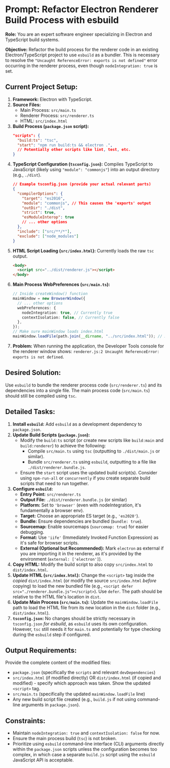 # Prompt: Refactor Electron Renderer Build Process with esbuild

**Role:** You are an expert software engineer specializing in Electron and TypeScript build systems.

**Objective:** Refactor the build process for the renderer code in an existing Electron/TypeScript project to use `esbuild` as a bundler. This is necessary to resolve the `"Uncaught ReferenceError: exports is not defined"` error occurring in the renderer process, even though `nodeIntegration: true` is set.

## Current Project Setup:

1.  **Framework:** Electron with TypeScript.
2.  **Source Files:**
    - Main Process: `src/main.ts`
    - Renderer Process: `src/renderer.ts`
    - HTML: `src/index.html`
3.  **Build Process (`package.json` script):**
    ```json
    "scripts": {
      "build:ts": "tsc",
      "start": "npm run build:ts && electron .",
      // Potentially other scripts like lint, test, etc.
    }
    ```
4.  **TypeScript Configuration (`tsconfig.json`):** Compiles TypeScript to JavaScript (likely using `"module": "commonjs"`) into an output directory (e.g., `./dist`).
    ```json
    // Example tsconfig.json (provide your actual relevant parts)
    {
      "compilerOptions": {
        "target": "es2016",
        "module": "commonjs", // This causes the 'exports' output
        "outDir": "./dist",
        "strict": true,
        "esModuleInterop": true
        // ... other options
      },
      "include": ["src/**/*"],
      "exclude": ["node_modules"]
    }
    ```
5.  **HTML Script Loading (`src/index.html`):** Currently loads the raw `tsc` output.
    ```html
    <body>
      <script src="../dist/renderer.js"></script>
    </body>
    ```
6.  **Main Process WebPreferences (`src/main.ts`):**
    ```typescript
    // Inside createWindow() function
    mainWindow = new BrowserWindow({
      // ... other options
      webPreferences: {
        nodeIntegration: true, // Currently true
        contextIsolation: false, // Currently false
      },
    });
    // Make sure mainWindow loads index.html
    mainWindow.loadFile(path.join(__dirname, "../src/index.html")); // Adjust path
    ```
7.  **Problem:** When running the application, the Developer Tools console for the renderer window shows: `renderer.js:2 Uncaught ReferenceError: exports is not defined`.

## Desired Solution:

Use `esbuild` to bundle the renderer process code (`src/renderer.ts`) and its dependencies into a single file. The main process code (`src/main.ts`) should still be compiled using `tsc`.

## Detailed Tasks:

1.  **Install `esbuild`:** Add `esbuild` as a development dependency to `package.json`.
2.  **Update Build Scripts (`package.json`):**
    - Modify the `build:ts` script (or create new scripts like `build:main` and `build:renderer`) to achieve the following:
      - Compile `src/main.ts` using `tsc` (outputting to `./dist/main.js` or similar).
      - Bundle `src/renderer.ts` using `esbuild`, outputting to a file like `./dist/renderer.bundle.js`.
    - Ensure the `start` script uses the updated build script(s). Consider using `npm-run-all` or `concurrently` if you create separate build scripts that need to run together.
3.  **Configure `esbuild`:**
    - **Entry Point:** `src/renderer.ts`
    - **Output File:** `./dist/renderer.bundle.js` (or similar)
    - **Platform:** Set to `'browser'` (even with nodeIntegration, it's fundamentally a browser env).
    - **Target:** Choose an appropriate ES target (e.g., `'es2020'`).
    - **Bundle:** Ensure dependencies are bundled (`bundle: true`).
    - **Sourcemap:** Enable sourcemaps (`sourcemap: true`) for easier debugging.
    - **Format:** Use `'iife'` (Immediately Invoked Function Expression) as it's safe for browser scripts.
    - **External (Optional but Recommended):** Mark `electron` as external if you are importing it in the renderer, as it's provided by the environment (`external: ['electron']`).
4.  **Copy HTML:** Modify the build script to also copy `src/index.html` to `dist/index.html`.
5.  **Update HTML (`src/index.html`):** Change the `<script>` tag inside the _copied_ `dist/index.html` (or modify the source `src/index.html` _before_ copying) to load the new bundled file (e.g., `<script defer src="./renderer.bundle.js"></script>`). Use `defer`. The path should be relative to the HTML file's location in `dist`.
6.  **Update Main Process (`src/main.ts`):** Update the `mainWindow.loadFile` path to load the HTML file from its new location in the `dist` folder (e.g., `dist/index.html`).
7.  **`tsconfig.json`:** No changes should be strictly necessary in `tsconfig.json` _for esbuild_, as `esbuild` uses its own configuration. However, `tsc` still needs it for `main.ts` and potentially for type checking during the `esbuild` step if configured.

## Output Requirements:

Provide the complete content of the modified files:

- `package.json` (specifically the `scripts` and relevant `devDependencies`)
- `src/index.html` (if modified directly) OR `dist/index.html` (if copied and modified) - specify which approach was taken. Show the updated `<script>` tag.
- `src/main.ts` (specifically the updated `mainWindow.loadFile` line)
- Any new build script file created (e.g., `build.js` if not using command-line arguments in `package.json`).

## Constraints:

- Maintain `nodeIntegration: true` and `contextIsolation: false` for now.
- Ensure the main process build (`tsc`) is not broken.
- Prioritize using `esbuild` command-line interface (CLI) arguments directly within the `package.json` scripts unless the configuration becomes too complex, in which case a separate `build.js` script using the `esbuild` JavaScript API is acceptable.
